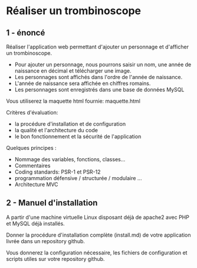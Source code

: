 # Réaliser un trombinoscope

## 1 - énoncé

Réaliser l'application web permettant d'ajouter un personnage et d'afficher un trombinoscope.

- Pour ajouter un personnage, nous pourrons saisir un nom, une année de naissance en décimal et télécharger une image.
- Les personnages sont affichés dans l'ordre de l'année de naissance.
- L'année de naissance sera affichée en chiffres romains.
- Les personnages sont enregistrés dans une base de données MySQL

Vous utiliserez la maquette html fournie: maquette.html

Critères d'évaluation:
- la procédure d'installation et de configuration
- la qualité et l'architecture du code
- le bon fonctionnement et la sécurité de l'application

Quelques principes :
- Nommage des variables, fonctions, classes...
- Commentaires
- Coding standards: PSR-1 et PSR-12
- programmation défensive / structurée / modulaire ...
- Architecture MVC

## 2 - Manuel d'installation

A partir d'une machine virtuelle Linux disposant déjà de apache2 avec PHP et MySQL déjà installés.

Donner la procédure d'installation complète (install.md) de votre application livrée dans un repository github.

Vous donnerez la configuration nécessaire, les fichiers de configuration et scripts utiles sur votre repository github.


